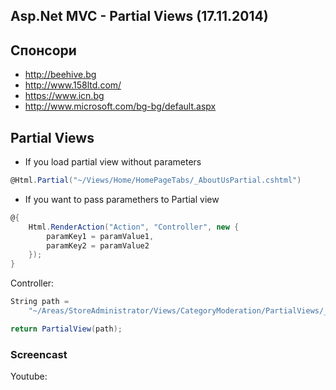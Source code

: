 ﻿## Asp.Net MVC - Partial Views (17.11.2014)

## Спонсори
- http://beehive.bg
- http://www.158ltd.com/
- https://www.icn.bg
- http://www.microsoft.com/bg-bg/default.aspx

## Partial Views

- If you load partial view without parameters
```csharp
@Html.Partial("~/Views/Home/HomePageTabs/_AboutUsPartial.cshtml")
```

- If you want to pass paramethers to Partial view
```csharp
@{
    Html.RenderAction("Action", "Controller", new { 
        paramKey1 = paramValue1,
        paramKey2 = paramValue2
    });
}
```

Controller:

```csharp
String path =
    "~/Areas/StoreAdministrator/Views/CategoryModeration/PartialViews/_DisplayCategoryInformationPartialView.cshtml";

return PartialView(path);
```

### Screencast
Youtube: 
